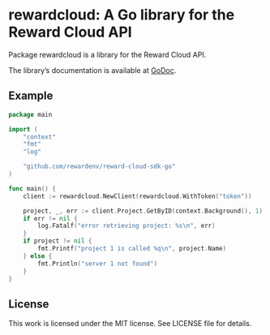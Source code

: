 # rewardcloud: A Go library for the Reward Cloud API

Package rewardcloud is a library for the Reward Cloud API.

The library’s documentation is available at [GoDoc](https://godoc.org/github.com/rewardenv/reward-cloud-sdk-go/rewardcloud).

## Example

```go
package main

import (
    "context"
    "fmt"
    "log"

    "github.com/rewardenv/reward-cloud-sdk-go"
)

func main() {
    client := rewardcloud.NewClient(rewardcloud.WithToken("token"))

    project, _, err := client.Project.GetByID(context.Background(), 1)
    if err != nil {
        log.Fatalf("error retrieving project: %s\n", err)
    }
    if project != nil {
        fmt.Printf("project 1 is called %q\n", project.Name)
    } else {
        fmt.Println("server 1 not found")
    }
}
```

## License

This work is licensed under the MIT license. See LICENSE file for details.
